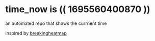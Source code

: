 # time_now is (( 1695560400870 ))

an automated repo that shows the currnent time

inspired by [breakingheatmap](https://github.com/breakingheatmap/breakingheatmap)